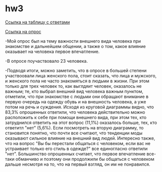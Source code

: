 # hw3

[Ссылка на таблицу с ответами](https://docs.google.com/spreadsheets/d/1drFMXF5-EyJKwGMD03Ou815UimvpMELaXuzptDVj2xo/edit#gid=2076365798)

[Ссылка на опрос](https://docs.google.com/forms/d/1Kb7fYUDpU4pqjsbqmbbPKB1EA0twcbCZhagsms9l6HM/edit#responses)

-Мой опрос был на тему важности внешнего вида человека при знакомстве и дальнейшем общении, а также о том, какое влияние оказывает на человека первое впечатление. 

-В опросе поучаствовало 23 человека.

-Подводя итоги, можно заметить, что в опросе в большей степени участвоовали лица женского пола, стоит сказать, что лица и мужского, и женского пола не часто знакомяться в людьми в жизни. При этом только для трех человек то, как выглдяит человек, оказалось не важным; те, кто выбрал внешний вид человека важным пунктом, отметили, что при знакомстве с людьми они обращают внимание в первую очередь на одежду обувь и на внешность человека, а уже потом на речь и суждения. Исходя из круговой диаграммы видно, что 83,3% опрошенных ответили, что человека действительно можно расположить к себе при помощи внешнего вида, при этом тех, кто затруднился ответить на этот вопрос (11,1%) оказалось больше, тех, кто ответитл "нет" (5,6%). Если посмотреть на вторую диаграмму, то становится понятно, что почти все считают, что тенденции моды оказывают сильное влияние на внешний вид людей. Интересно также, что на вопрос "Вы бы перестали общаться с человеком, если вас не устраивает только его стиль в одежде?" все единогласно ответили "нет". Большинство опрошенных считает, что первое впечатление все-таки обманчиво и поэтому они продолжили бы общаться с человеком дальше несмотря на то, что на первый взгляд, он им не понравился.
